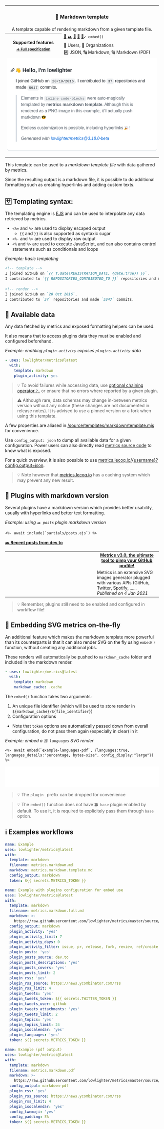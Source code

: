 <!--header-->
<table>
  <tr><th colspan="2"><h3>📒 Markdown template</h3></th></tr>
  <tr><td colspan="2" align="center">A template capable of rendering markdown from a given template file.</td></tr>
  <tr>
    <th rowspan="3">Supported features<br><sub><a href="metadata.yml">→ Full specification</a></sub></th>
    <td><a href="/source/plugins/activity" title="📰 Recent activity">📰</a> <a href="/source/plugins/posts" title="✒️ Recent posts">✒️</a> <a href="/source/plugins/rss" title="🗼 Rss feed">🗼</a> <a href="/source/plugins/topics" title="📌 Starred topics">📌</a> <a href="/source/plugins/tweets" title="🐤 Latest tweets">🐤</a><code>✓ embed()</code></td>
  </tr>
  <tr>
    <td>👤 Users, 👥 Organizations</td>
  </tr>
  <tr>
    <td>#️⃣ JSON, 🔠 Markdown, 🔠 Markdown (PDF)</td>
  </tr>
  <tr>
    <td  colspan="2" align="center">
      <img src="https://github.com/lowlighter/lowlighter/blob/master/metrics.markdown.png" alt=""></img>
      <img width="900" height="1" alt="">
    </td>
  </tr>
</table>
<!--/header-->

This template can be used to a *markdown template file* with data gathered by metrics.

Since the resulting output is a markdown file, it is possible to do additional formatting such as creating hyperlinks and adding custom texts.

## 🈂️ Templating syntax:

The templating engine is [EJS](https://github.com/mde/ejs) and can be used to interpolate any data retrieved by metrics.

* `<%=` and `%>` are used to display escaped output
  * `{{` and `}}` is also supported as syntaxic sugar
* `<%-` and `%>` are used to display raw output
* `<%` and `%>` are used to execute JavaScript, and can also contains control statements such as conditionals and loops

*Example: basic templating*
```markdown
<!-- template -->
I joined GitHub on `{{ f.date(REGISTRATION_DATE, {date:true}) }}`.
I contributed to `{{ REPOSITORIES_CONTRIBUTED_TO }}` repositories and made `{{ COMMITS }}` commits.

<!-- render -->
I joined GitHub on `20 Oct 2016`.
I contributed to `37` repositories and made `5947` commits.
```

## 🔣 Available data

Any data fetched by metrics and exposed formatting helpers can be used.

It also means that to access plugins data they must be enabled and configured beforehand.

*Example: enabling `plugin_activity` exposes `plugins.activity` data*
```yml
- uses: lowlighter/metrics@latest
  with:
    template: markdown
    plugin_activity: yes
```

> 💡 To avoid failures while accessing data, use [optional chaining operator `?.`](https://developer.mozilla.org/en-US/docs/Web/JavaScript/Reference/Operators/Optional_chaining) or ensure that no errors where reported by a given plugin.

> ⚠️ Although rare, data schemas may change in-between metrics version without any notice (these changes are not documented in release notes). It is advised to use a pinned version or a fork when using this template.

A few properties are aliased in [/source/templates/markdown/template.mjs](/source/templates/markdown/template.mjs) for convenience.

Use `config_output: json` to dump all available data for a given configuration. Power users can also directly read [metrics source code](https://github.com/lowlighter/metrics) to know what is exposed.

For a quick overview, it is also possible to use [metrics.lecoq.io/{username}?config.output=json](https://metrics.lecoq.io).

> 💡 Note however that [metrics.lecoq.io](https://metrics.lecoq.io) has a caching system which may prevent any new result.

## 🧩 Plugins with markdown version

Several plugins have a markdown version which provides better usability, usually with hyperlinks and better text formatting.

*Example: using `✒️ posts` plugin markdown version*
```ejs
<%- await include(`partials/posts.ejs`) %>
```

**[✒️ Recent posts from dev.to](https://dev.to/lowlighter)**
<table>
  <tr>
    <td rowspan="2" width="280">
      <img src="https://res.cloudinary.com/practicaldev/image/fetch/s--rbmokFTg--/c_imagga_scale,f_auto,fl_progressive,h_420,q_auto,w_1000/https://dev-to-uploads.s3.amazonaws.com/i/idot5ak9irxtu948bgzs.png" alt="" width="280">
    </td>
    <th>
      <a href="https://dev.to/lowlighter/metrics-v3-0-the-ultimate-tool-to-pimp-your-github-profile-g7p">Metrics v3.0, the ultimate tool to pimp your GitHub profile!</a>
    </th>
  </tr>
  <tr>
    <td>
      Metrics is an extensive SVG images generator plugged with various APIs (GitHub, Twitter, Spotify, ......
      <br>
      <i>Published on 4 Jan 2021</i>
    </td>
  </tr>
</table>

> 💡 Remember, plugins still need to be enabled and configured in workflow file!

## 🎈 Embedding SVG metrics on-the-fly

An additional feature which makes the markdown template more powerful than its counterparts is that it can also render SVG on the fly using `embed()` function, without creating any additional jobs.

These renders will automatically be pushed to `markdown_cache` folder and included in the markdown render.

```yml
- uses: lowlighter/metrics@latest
  with:
    template: markdown
    markdown_cache: .cache
```

The `embed()` function takes two arguments:
1. An unique file identifier (which will be used to store render in `${markdown_cache}/${file_identifier}`)
2. Configuration options
  - Note that `token` options are automatically passed down from overall configuration, do not pass them again (especially in clear) in it

*Example: embed a `🈷️ languages` SVG render*
```ejs
<%- await embed(`example-languages-pdf`, {languages:true, languages_details:"percentage, bytes-size", config_display:"large"}) %>
```

<img src="https://github.com/lowlighter/lowlighter/blob/master/.cache/example-languages-pdf.svg">

> 💡 The `plugin_` prefix can be dropped for convenience

> 💡 The `embed()` function does not have `🗃️ base` plugin enabled by default. To use it, it is required to explicitely pass them through `base` option.

## ℹ️ Examples workflows

<!--examples-->
```yaml
name: Example
uses: lowlighter/metrics@latest
with:
  template: markdown
  filename: metrics.markdown.md
  markdown: metrics.markdown.template.md
  config_output: markdown
  token: ${{ secrets.METRICS_TOKEN }}

```
```yaml
name: Example with plugins configuration for embed use
uses: lowlighter/metrics@latest
with:
  template: markdown
  filename: metrics.markdown.full.md
  markdown: >-
    https://raw.githubusercontent.com/lowlighter/metrics/master/source/templates/markdown/example.md
  config_output: markdown
  plugin_activity: 'yes'
  plugin_activity_limit: 7
  plugin_activity_days: 0
  plugin_activity_filter: issue, pr, release, fork, review, ref/create
  plugin_posts: 'yes'
  plugin_posts_source: dev.to
  plugin_posts_descriptions: 'yes'
  plugin_posts_covers: 'yes'
  plugin_posts_limit: 2
  plugin_rss: 'yes'
  plugin_rss_source: https://news.ycombinator.com/rss
  plugin_rss_limit: 4
  plugin_tweets: 'yes'
  plugin_tweets_token: ${{ secrets.TWITTER_TOKEN }}
  plugin_tweets_user: github
  plugin_tweets_attachments: 'yes'
  plugin_tweets_limit: 2
  plugin_topics: 'yes'
  plugin_topics_limit: 24
  plugin_isocalendar: 'yes'
  plugin_languages: 'yes'
  token: ${{ secrets.METRICS_TOKEN }}

```
```yaml
name: Example (pdf output)
uses: lowlighter/metrics@latest
with:
  template: markdown
  filename: metrics.markdown.pdf
  markdown: >-
    https://raw.githubusercontent.com/lowlighter/metrics/master/source/templates/markdown/example.pdf.md
  config_output: markdown-pdf
  plugin_rss: 'yes'
  plugin_rss_source: https://news.ycombinator.com/rss
  plugin_rss_limit: 4
  plugin_isocalendar: 'yes'
  config_twemoji: 'yes'
  config_padding: 5%
  token: ${{ secrets.METRICS_TOKEN }}

```
<!--/examples-->